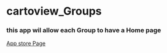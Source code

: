 # cartoview_Groups
### this app wil allow each Group to have a Home page
[App store Page](http://cartoview.org/app/cartoview_groups/)

